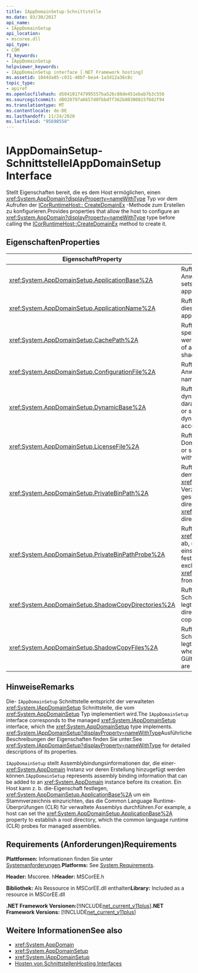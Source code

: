 ```yaml
---
title: IAppDomainSetup-Schnittstelle
ms.date: 03/30/2017
api_name:
- IAppDomainSetup
api_location:
- mscoree.dll
api_type:
- COM
f1_keywords:
- IAppDomainSetup
helpviewer_keywords:
- IAppDomainSetup interface [.NET Framework hosting]
ms.assetid: 1844da85-c031-40bf-bea4-1a3d12a36c8c
topic_type:
- apiref
ms.openlocfilehash: d504101747995557ba526c88de451ebab7b3c556
ms.sourcegitcommit: d8020797a6657d0fbbdff362b80300815f682f94
ms.translationtype: MT
ms.contentlocale: de-DE
ms.lasthandoff: 11/24/2020
ms.locfileid: "95698558"
---
```

# <a name="iappdomainsetup-interface"></a><span data-ttu-id="9ac03-102">IAppDomainSetup-Schnittstelle</span><span class="sxs-lookup"><span data-stu-id="9ac03-102">IAppDomainSetup Interface</span></span>

<span data-ttu-id="9ac03-103">Stellt Eigenschaften bereit, die es dem Host ermöglichen, einen <xref:System.AppDomain?displayProperty=nameWithType> Typ vor dem Aufrufen der [ICorRuntimeHost:: CreateDomainEx](icorruntimehost-createdomainex-method.md) -Methode zum Erstellen zu konfigurieren.</span><span class="sxs-lookup"><span data-stu-id="9ac03-103">Provides properties that allow the host to configure an <xref:System.AppDomain?displayProperty=nameWithType> type before calling the [ICorRuntimeHost::CreateDomainEx](icorruntimehost-createdomainex-method.md) method to create it.</span></span>  
  
## <a name="properties"></a><span data-ttu-id="9ac03-104">Eigenschaften</span><span class="sxs-lookup"><span data-stu-id="9ac03-104">Properties</span></span>  
  
|<span data-ttu-id="9ac03-105">Eigenschaft</span><span class="sxs-lookup"><span data-stu-id="9ac03-105">Property</span></span>|<span data-ttu-id="9ac03-106">BESCHREIBUNG</span><span class="sxs-lookup"><span data-stu-id="9ac03-106">Description</span></span>|  
|--------------|-----------------|  
|<xref:System.AppDomainSetup.ApplicationBase%2A>|<span data-ttu-id="9ac03-107">Ruft den Namen des Verzeichnisses ab, das die Anwendung enthält, oder legt diesen fest.</span><span class="sxs-lookup"><span data-stu-id="9ac03-107">Gets or sets the name of the directory that contains the application.</span></span>|  
|<xref:System.AppDomainSetup.ApplicationName%2A>|<span data-ttu-id="9ac03-108">Ruft den Namen der Anwendung ab oder legt diesen fest.</span><span class="sxs-lookup"><span data-stu-id="9ac03-108">Gets or sets the name of the application.</span></span>|  
|<xref:System.AppDomainSetup.CachePath%2A>|<span data-ttu-id="9ac03-109">Ruft den Namen eines für die Anwendung spezifischen Bereichs ab, in dem Dateien kopiert werden, oder legt diesen fest.</span><span class="sxs-lookup"><span data-stu-id="9ac03-109">Gets or sets the name of an area specific to the application where files are shadow-copied.</span></span>|  
|<xref:System.AppDomainSetup.ConfigurationFile%2A>|<span data-ttu-id="9ac03-110">Ruft den Namen der Konfigurationsdatei für eine Anwendung ab oder legt ihn fest.</span><span class="sxs-lookup"><span data-stu-id="9ac03-110">Gets or sets the name of the configuration file for an application.</span></span>|  
|<xref:System.AppDomainSetup.DynamicBase%2A>|<span data-ttu-id="9ac03-111">Ruft den Namen des Verzeichnisses ab, in dem dynamisch generierte Dateien gespeichert und darauf zugegriffen wird, oder legt diesen fest.</span><span class="sxs-lookup"><span data-stu-id="9ac03-111">Gets or sets the name of the directory where dynamically generated files are stored and accessed.</span></span>|  
|<xref:System.AppDomainSetup.LicenseFile%2A>|<span data-ttu-id="9ac03-112">Ruft den Pfad zu der Lizenzdatei ab, die dieser Domäne zugeordnet ist, oder legt diesen fest.</span><span class="sxs-lookup"><span data-stu-id="9ac03-112">Gets or sets the path to the license file that is associated with this domain.</span></span>|  
|<xref:System.AppDomainSetup.PrivateBinPath%2A>|<span data-ttu-id="9ac03-113">Ruft die Liste der Verzeichnisse in Kombination mit dem <xref:System.AppDomainSetup.ApplicationBase%2A> Verzeichnis ab, für das nach privaten Assemblys gesucht werden soll</span><span class="sxs-lookup"><span data-stu-id="9ac03-113">Gets or sets the list of directories combined with the <xref:System.AppDomainSetup.ApplicationBase%2A> directory to probe for private assemblies.</span></span>|  
|<xref:System.AppDomainSetup.PrivateBinPathProbe%2A>|<span data-ttu-id="9ac03-114">Ruft einen Zeichen folgen Wert <xref:System.AppDomainSetup.ApplicationBase%2A> ab, der den Suchpfad für die Anwendung einschließt oder ausschließt, oder legt diesen fest.</span><span class="sxs-lookup"><span data-stu-id="9ac03-114">Gets or sets a string value that includes or excludes <xref:System.AppDomainSetup.ApplicationBase%2A> from the search path for the application.</span></span>|  
|<xref:System.AppDomainSetup.ShadowCopyDirectories%2A>|<span data-ttu-id="9ac03-115">Ruft die Namen der Verzeichnisse ab, die die zu Schatten kopierenden Assemblys enthalten, oder legt diese fest.</span><span class="sxs-lookup"><span data-stu-id="9ac03-115">Gets or sets the names of the directories that contain assemblies to be shadow-copied.</span></span>|  
|<xref:System.AppDomainSetup.ShadowCopyFiles%2A>|<span data-ttu-id="9ac03-116">Ruft eine Zeichenfolge ab, die angibt, ob das Schatten kopieren aktiviert oder deaktiviert ist, oder legt diese fest.</span><span class="sxs-lookup"><span data-stu-id="9ac03-116">Gets or sets a string that indicates whether shadow-copying is turned on or off.</span></span> <span data-ttu-id="9ac03-117">Gültige Werte sind "true" oder "false".</span><span class="sxs-lookup"><span data-stu-id="9ac03-117">Valid values are "true" or "false".</span></span>|  
  
## <a name="remarks"></a><span data-ttu-id="9ac03-118">Hinweise</span><span class="sxs-lookup"><span data-stu-id="9ac03-118">Remarks</span></span>  

 <span data-ttu-id="9ac03-119">Die- `IAppDomainSetup` Schnittstelle entspricht der verwalteten <xref:System.IAppDomainSetup> Schnittstelle, die vom <xref:System.AppDomainSetup> Typ implementiert wird.</span><span class="sxs-lookup"><span data-stu-id="9ac03-119">The `IAppDomainSetup` interface corresponds to the managed <xref:System.IAppDomainSetup> interface, which the <xref:System.AppDomainSetup> type implements.</span></span> <span data-ttu-id="9ac03-120"><xref:System.IAppDomainSetup?displayProperty=nameWithType>Ausführliche Beschreibungen der Eigenschaften finden Sie unter.</span><span class="sxs-lookup"><span data-stu-id="9ac03-120">See <xref:System.IAppDomainSetup?displayProperty=nameWithType> for detailed descriptions of its properties.</span></span>  
  
 <span data-ttu-id="9ac03-121">`IAppDomainSetup` stellt Assemblybindungsinformationen dar, die einer- <xref:System.AppDomain> Instanz vor deren Erstellung hinzugefügt werden können.</span><span class="sxs-lookup"><span data-stu-id="9ac03-121">`IAppDomainSetup` represents assembly binding information that can be added to an <xref:System.AppDomain> instance before its creation.</span></span> <span data-ttu-id="9ac03-122">Ein Host kann z. b. die-Eigenschaft festlegen, <xref:System.AppDomainSetup.ApplicationBase%2A> um ein Stammverzeichnis einzurichten, das die Common Language Runtime-Überprüfungen (CLR) für verwaltete Assemblys durchführen.</span><span class="sxs-lookup"><span data-stu-id="9ac03-122">For example, a host can set the <xref:System.AppDomainSetup.ApplicationBase%2A> property to establish a root directory, which the common language runtime (CLR) probes for managed assemblies.</span></span>  
  
## <a name="requirements"></a><span data-ttu-id="9ac03-123">Requirements (Anforderungen)</span><span class="sxs-lookup"><span data-stu-id="9ac03-123">Requirements</span></span>  

 <span data-ttu-id="9ac03-124">**Plattformen:** Informationen finden Sie unter [Systemanforderungen](../../get-started/system-requirements.md).</span><span class="sxs-lookup"><span data-stu-id="9ac03-124">**Platforms:** See [System Requirements](../../get-started/system-requirements.md).</span></span>  
  
 <span data-ttu-id="9ac03-125">**Header:** Mscoree. h</span><span class="sxs-lookup"><span data-stu-id="9ac03-125">**Header:** MSCorEE.h</span></span>  
  
 <span data-ttu-id="9ac03-126">**Bibliothek:** Als Ressource in MSCorEE.dll enthalten</span><span class="sxs-lookup"><span data-stu-id="9ac03-126">**Library:** Included as a resource in MSCorEE.dll</span></span>  
  
 <span data-ttu-id="9ac03-127">**.NET Framework Versionen:**[!INCLUDE[net_current_v11plus](../../../../includes/net-current-v11plus-md.md)]</span><span class="sxs-lookup"><span data-stu-id="9ac03-127">**.NET Framework Versions:** [!INCLUDE[net_current_v11plus](../../../../includes/net-current-v11plus-md.md)]</span></span>  
  
## <a name="see-also"></a><span data-ttu-id="9ac03-128">Weitere Informationen</span><span class="sxs-lookup"><span data-stu-id="9ac03-128">See also</span></span>

- <xref:System.AppDomain>
- <xref:System.AppDomainSetup>
- <xref:System.IAppDomainSetup>
- [<span data-ttu-id="9ac03-129">Hosten von Schnittstellen</span><span class="sxs-lookup"><span data-stu-id="9ac03-129">Hosting Interfaces</span></span>](hosting-interfaces.md)
